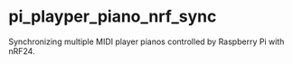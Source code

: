 # pi_playper_piano_nrf_sync
Synchronizing multiple MIDI player pianos controlled by Raspberry Pi with nRF24.
